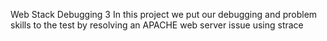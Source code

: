 Web Stack Debugging 3
In this project we put our debugging and problem skills to the test by resolving an APACHE web server issue using strace
